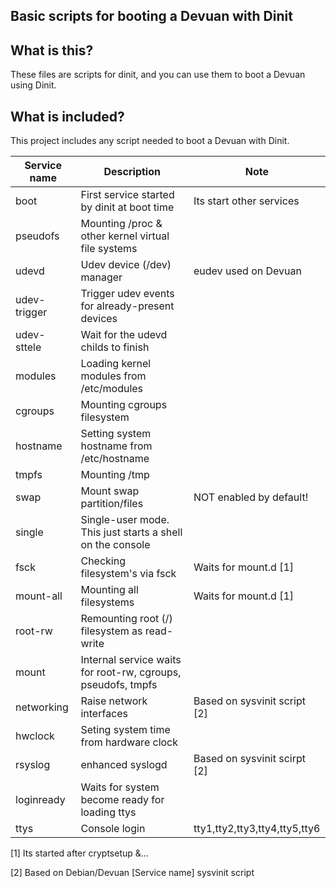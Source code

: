 ## Basic scripts for booting a Devuan with Dinit

## What is this?
These files are scripts for dinit, and you can use them to boot a Devuan using Dinit.

## What is included?
This project includes any script needed to boot a Devuan with Dinit.

| Service name  | Description                                                  | Note                          |
| --------------|--------------------------------------------------------------|-------------------------------|
| boot          | First service started by dinit at boot time                  | Its start other services      |
| pseudofs      | Mounting /proc & other kernel virtual file systems           |                               |
| udevd         | Udev device (/dev) manager                                   | eudev used on Devuan          |
| udev-trigger  | Trigger udev events for already-present devices              |                               |
| udev-sttele   | Wait for the udevd childs to finish                          |                               |
| modules       | Loading kernel modules from /etc/modules                     |                               |
| cgroups       | Mounting cgroups filesystem                                  |                               |
| hostname      | Setting system hostname from /etc/hostname                   |                               |
| tmpfs         | Mounting /tmp                                                |                               |
| swap          | Mount swap partition/files                                   | NOT enabled by default!       |
| single        | Single-user mode. This just starts a shell on the console    |                               |
| fsck          | Checking filesystem's via fsck                               | Waits for mount.d [1]         |
| mount-all     | Mounting all filesystems                                     | Waits for mount.d [1]         |
| root-rw       | Remounting root (/) filesystem as read-write                 |                               |
| mount         | Internal service waits for root-rw, cgroups, pseudofs, tmpfs |                               |
| networking    | Raise network interfaces                                     | Based on sysvinit script [2]  |
| hwclock       | Seting system time from hardware clock                       |                               |
| rsyslog       | enhanced syslogd                                             | Based on sysvinit scirpt [2]  |
| loginready    | Waits for system become ready for loading ttys               |                               |
| ttys          | Console login                                                | tty1,tty2,tty3,tty4,tty5,tty6 | 

[1] Its started after cryptsetup &...

[2] Based on Debian/Devuan [Service name] sysvinit script